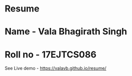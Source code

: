 # Resume
# Name - Vala Bhagirath Singh
# Roll no - 17EJTCS086
See Live demo  - https://valavb.github.io/resume/
